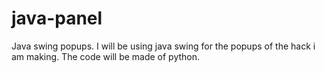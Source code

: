 # java-panel
Java swing popups. I will be using java swing for the popups of the hack i am making. The code will be made of python.
